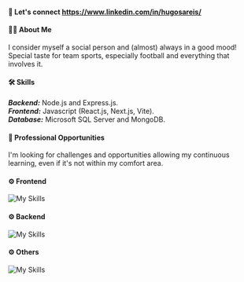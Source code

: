 #### 🔗 Let's connect https://www.linkedin.com/in/hugosareis/

#### 👦🏻 About Me
I consider myself a social person and (almost) always in a good mood! Special taste for team sports, especially football and everything that involves it.

#### 🛠️ Skills
***Backend:*** Node.js and Express.js.  
***Frontend:*** Javascript (React.js, Next.js, Vite).  
***Database:*** Microsoft SQL Server and MongoDB.

#### 💼 Professional Opportunities
I'm looking for challenges and opportunities allowing my continuous learning, even if it's not within my comfort area.

#### ⚙️ Frontend
![My Skills](https://skillicons.dev/icons?i=html,css,js,ts,react,nextjs,vite,tailwind&perline=4)  

#### ⚙️ Backend
![My Skills](https://skillicons.dev/icons?i=nodejs,expressjs,mysql,mongodb)  

#### ⚙️ Others  
![My Skills](https://skillicons.dev/icons?i=cs,dotnet,php)  

<!-- ![Anurag's GitHub stats](https://github-readme-stats.vercel.app/api?username=hreis00&show_icons=true&theme=radical) -->
<!-- ![Top Langs](https://github-readme-stats.vercel.app/api/top-langs/?username=hreis00&layout=compact&theme=radical) -->
